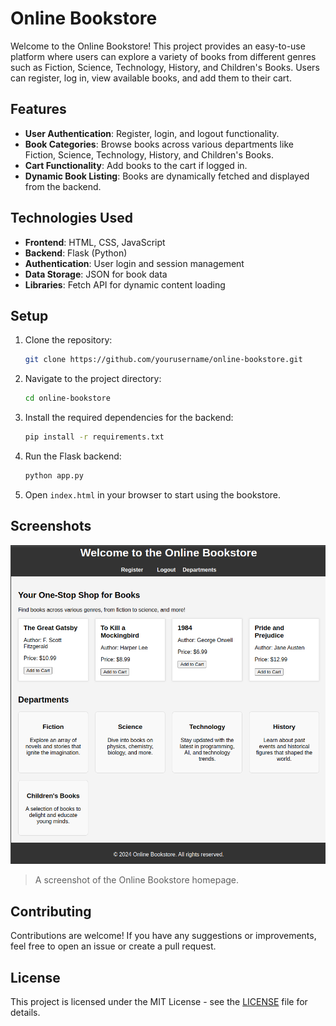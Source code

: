 # Online Bookstore

Welcome to the Online Bookstore! This project provides an easy-to-use platform where users can explore a variety of books from different genres such as Fiction, Science, Technology, History, and Children's Books. Users can register, log in, view available books, and add them to their cart.

## Features

- **User Authentication**: Register, login, and logout functionality.
- **Book Categories**: Browse books across various departments like Fiction, Science, Technology, History, and Children's Books.
- **Cart Functionality**: Add books to the cart if logged in.
- **Dynamic Book Listing**: Books are dynamically fetched and displayed from the backend.
  
## Technologies Used

- **Frontend**: HTML, CSS, JavaScript
- **Backend**: Flask (Python)
- **Authentication**: User login and session management
- **Data Storage**: JSON for book data
- **Libraries**: Fetch API for dynamic content loading

## Setup

1. Clone the repository:

    ```bash
    git clone https://github.com/yourusername/online-bookstore.git
    ```

2. Navigate to the project directory:

    ```bash
    cd online-bookstore
    ```

3. Install the required dependencies for the backend:

    ```bash
    pip install -r requirements.txt
    ```

4. Run the Flask backend:

    ```bash
    python app.py
    ```

5. Open `index.html` in your browser to start using the bookstore.

## Screenshots

![Online Bookstore Screenshot](./static/images/bookstore_screenshot.png)

> A screenshot of the Online Bookstore homepage.

## Contributing

Contributions are welcome! If you have any suggestions or improvements, feel free to open an issue or create a pull request.

## License

This project is licensed under the MIT License - see the [LICENSE](LICENSE) file for details.
